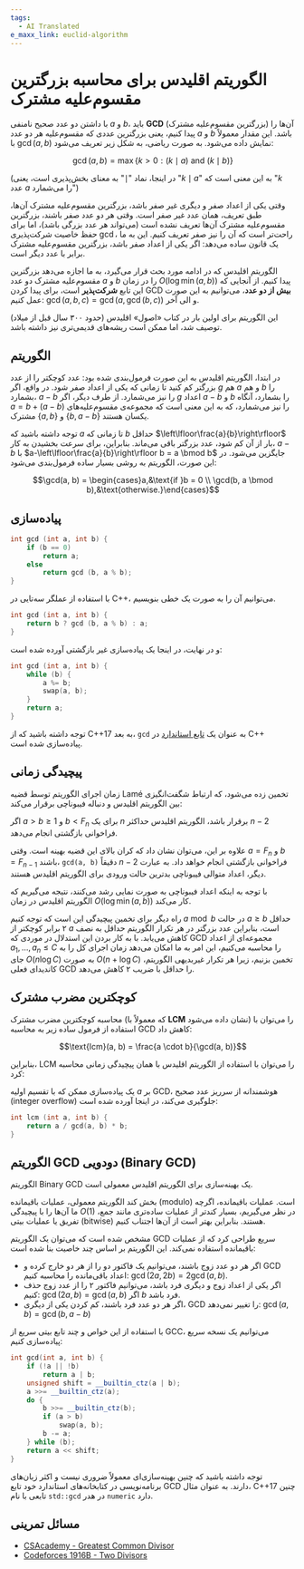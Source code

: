 ```yaml
---
tags:
  - AI Translated
e_maxx_link: euclid-algorithm
---
```


# الگوریتم اقلیدس برای محاسبه بزرگترین مقسوم‌علیه مشترک

با داشتن دو عدد صحیح نامنفی $a$ و $b$، باید **GCD** (بزرگترین مقسوم‌علیه مشترک) آن‌ها را پیدا کنیم، یعنی بزرگترین عددی که مقسوم‌علیه هر دو عدد $a$ و $b$ باشد.
این مقدار معمولاً با $\gcd(a, b)$ نمایش داده می‌شود. به صورت ریاضی، به شکل زیر تعریف می‌شود:

$$\gcd(a, b) = \max \{k > 0 : (k \mid a) \text{ and } (k \mid b) \}$$

(در اینجا، نماد "$\mid$" به معنای بخش‌پذیری است، یعنی "$k \mid a$" به این معنی است که "$k$ عدد $a$ را می‌شمارد")

وقتی یکی از اعداد صفر و دیگری غیر صفر باشد، بزرگترین مقسوم‌علیه مشترک آن‌ها، طبق تعریف، همان عدد غیر صفر است. وقتی هر دو عدد صفر باشند، بزرگترین مقسوم‌علیه مشترک آن‌ها تعریف نشده است (می‌تواند هر عدد بزرگی باشد)، اما برای حفظ خاصیت شرکت‌پذیری $\gcd$، راحت‌تر است که آن را نیز صفر تعریف کنیم. این به ما یک قانون ساده می‌دهد: اگر یکی از اعداد صفر باشد، بزرگترین مقسوم‌علیه مشترک برابر با عدد دیگر است.

الگوریتم اقلیدس که در ادامه مورد بحث قرار می‌گیرد، به ما اجازه می‌دهد بزرگترین مقسوم‌علیه مشترک دو عدد $a$ و $b$ را در زمان $O(\log \min(a, b))$ پیدا کنیم. از آنجایی که این تابع **شرکت‌پذیر** است، برای پیدا کردن GCD **بیش از دو عدد**، می‌توانیم به این صورت عمل کنیم: $\gcd(a, b, c) = \gcd(a, \gcd(b, c))$ و الی آخر.

این الگوریتم برای اولین بار در کتاب «اصول» اقلیدس (حدود ۳۰۰ سال قبل از میلاد) توصیف شد، اما ممکن است ریشه‌های قدیمی‌تری نیز داشته باشد.

## الگوریتم

در ابتدا، الگوریتم اقلیدس به این صورت فرمول‌بندی شده بود: عدد کوچکتر را از عدد بزرگتر کم کنید تا زمانی که یکی از اعداد صفر شود. در واقع، اگر $g$ هم $a$ و هم $b$ را بشمارد، $a-b$ را نیز می‌شمارد. از طرف دیگر، اگر $g$ اعداد $a-b$ و $b$ را بشمارد، آنگاه $a = b + (a-b)$ را نیز می‌شمارد، که به این معنی است که مجموعه‌ی مقسوم‌علیه‌های مشترک $\{a, b\}$ و $\{b,a-b\}$ یکسان هستند.

توجه داشته باشید که $a$ تا زمانی که $b$ حداقل $\left\lfloor\frac{a}{b}\right\rfloor$ بار از آن کم شود، عدد بزرگتر باقی می‌ماند. بنابراین، برای سرعت بخشیدن به کار، $a-b$ با $a-\left\lfloor\frac{a}{b}\right\rfloor b = a \bmod b$ جایگزین می‌شود. در این صورت، الگوریتم به روشی بسیار ساده فرمول‌بندی می‌شود:

$$\gcd(a, b) = \begin{cases}a,&\text{if }b = 0 \\ \gcd(b, a \bmod b),&\text{otherwise.}\end{cases}$$

## پیاده‌سازی

```cpp
int gcd (int a, int b) {
    if (b == 0)
        return a;
    else
        return gcd (b, a % b);
}
```

با استفاده از عملگر سه‌تایی در C++، می‌توانیم آن را به صورت یک خطی بنویسیم.

```cpp
int gcd (int a, int b) {
    return b ? gcd (b, a % b) : a;
}
```

و در نهایت، در اینجا یک پیاده‌سازی غیر بازگشتی آورده شده است:

```cpp
int gcd (int a, int b) {
    while (b) {
        a %= b;
        swap(a, b);
    }
    return a;
}
```

توجه داشته باشید که از C++17 به بعد، `gcd` به عنوان یک [تابع استاندارد](https://en.cppreference.com/w/cpp/numeric/gcd) در C++ پیاده‌سازی شده است.

## پیچیدگی زمانی

زمان اجرای الگوریتم توسط قضیه Lamé تخمین زده می‌شود، که ارتباط شگفت‌انگیزی بین الگوریتم اقلیدس و دنباله فیبوناچی برقرار می‌کند:

اگر $a > b \geq 1$ و $b < F_n$ برای یک $n$ برقرار باشد، الگوریتم اقلیدس حداکثر $n-2$ فراخوانی بازگشتی انجام می‌دهد.

علاوه بر این، می‌توان نشان داد که کران بالای این قضیه بهینه است. وقتی $a = F_n$ و $b = F_{n-1}$ باشند، `gcd(a, b)` دقیقاً $n-2$ فراخوانی بازگشتی انجام خواهد داد. به عبارت دیگر، اعداد متوالی فیبوناچی بدترین حالت ورودی برای الگوریتم اقلیدس هستند.

با توجه به اینکه اعداد فیبوناچی به صورت نمایی رشد می‌کنند، نتیجه می‌گیریم که الگوریتم اقلیدس در زمان $O(\log \min(a, b))$ کار می‌کند.

راه دیگر برای تخمین پیچیدگی این است که توجه کنیم $a \bmod b$ در حالت $a \geq b$ حداقل ۲ برابر کوچکتر از $a$ است، بنابراین عدد بزرگتر در هر تکرار الگوریتم حداقل به نصف کاهش می‌یابد. با به کار بردن این استدلال در موردی که GCD مجموعه‌ای از اعداد $a_1,\dots,a_n \leq C$ را محاسبه می‌کنیم، این امر به ما امکان می‌دهد زمان اجرای کل را به جای $O(n \log C)$ به صورت $O(n + \log C)$ تخمین بزنیم، زیرا هر تکرار غیربدیهی الگوریتم، کاندیدای فعلی GCD را حداقل با ضریب ۲ کاهش می‌دهد.

## کوچکترین مضرب مشترک

محاسبه کوچکترین مضرب مشترک (که معمولاً با **LCM** نشان داده می‌شود) را می‌توان با استفاده از فرمول ساده زیر به محاسبه GCD کاهش داد:

$$\text{lcm}(a, b) = \frac{a \cdot b}{\gcd(a, b)}$$

بنابراین، LCM را می‌توان با استفاده از الگوریتم اقلیدس با همان پیچیدگی زمانی محاسبه کرد:

یک پیاده‌سازی ممکن که با تقسیم اولیه $a$ بر GCD، هوشمندانه از سرریز عدد صحیح (integer overflow) جلوگیری می‌کند، در اینجا آورده شده است:

```cpp
int lcm (int a, int b) {
    return a / gcd(a, b) * b;
}
```

## الگوریتم GCD دودویی (Binary GCD)

الگوریتم Binary GCD یک بهینه‌سازی برای الگوریتم اقلیدس معمولی است.

بخش کند الگوریتم معمولی، عملیات باقیمانده (modulo) است. عملیات باقیمانده، اگرچه ما آن‌ها را با پیچیدگی $O(1)$ در نظر می‌گیریم، بسیار کندتر از عملیات ساده‌تری مانند جمع، تفریق یا عملیات بیتی (bitwise) هستند.
بنابراین بهتر است از آن‌ها اجتناب کنیم.

مشخص شده است که می‌توان یک الگوریتم GCD سریع طراحی کرد که از عملیات باقیمانده استفاده نمی‌کند.
این الگوریتم بر اساس چند خاصیت بنا شده است:

  - اگر هر دو عدد زوج باشند، می‌توانیم یک فاکتور دو را از هر دو خارج کرده و GCD اعداد باقی‌مانده را محاسبه کنیم: $\gcd(2a, 2b) = 2 \gcd(a, b)$.
  - اگر یکی از اعداد زوج و دیگری فرد باشد، می‌توانیم فاکتور ۲ را از عدد زوج حذف کنیم: $\gcd(2a, b) = \gcd(a, b)$ اگر $b$ فرد باشد.
  - اگر هر دو عدد فرد باشند، کم کردن یکی از دیگری، GCD را تغییر نمی‌دهد: $\gcd(a, b) = \gcd(b, a-b)$

با استفاده از این خواص و چند تابع بیتی سریع از GCC، می‌توانیم یک نسخه سریع پیاده‌سازی کنیم:

```cpp
int gcd(int a, int b) {
    if (!a || !b)
        return a | b;
    unsigned shift = __builtin_ctz(a | b);
    a >>= __builtin_ctz(a);
    do {
        b >>= __builtin_ctz(b);
        if (a > b)
            swap(a, b);
        b -= a;
    } while (b);
    return a << shift;
}
```

توجه داشته باشید که چنین بهینه‌سازی‌ای معمولاً ضروری نیست و اکثر زبان‌های برنامه‌نویسی در کتابخانه‌های استاندارد خود تابع GCD دارند.
به عنوان مثال، C++17 چنین تابعی با نام `std::gcd` در هدر `numeric` دارد.

## مسائل تمرینی

- [CSAcademy - Greatest Common Divisor](https://csacademy.com/contest/archive/task/gcd/)
- [Codeforces 1916B - Two Divisors](https://codeforces.com/contest/1916/problem/B)